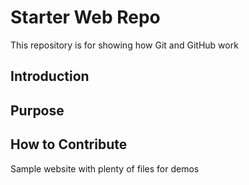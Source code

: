 # Starter Web Repo

This repository is for showing how Git and GitHub work

## Introduction

## Purpose

## How to Contribute

Sample website with plenty of files for demos

